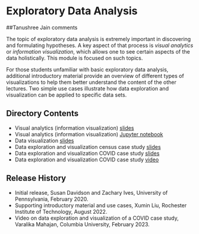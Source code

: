 # Exploratory Data Analysis

##Tanushree Jain comments

The topic of exploratory data analysis is extremely important in discovering and formulating hypotheses.  A key aspect of that process is *visual analytics* or *information visualization*, which allows one to see certain aspects of the data holistically.  This module is focused on such topics.

For those students unfamiliar with basic exploratory data analysis, additional introductory material provide an overview of different types of visualizations to help them better understand the content of the other lectures. Two simple use cases illustrate how data exploration and visualization can be applied to specific data sets.

## Directory Contents

* Visual analytics (information visualization) [slides](VISUAL-ANALYTICS-visualization.pptx)
* Visual analytics (information visualization) [Jupyter notebook](VISUAL-ANALYTICS-visualization.ipynb)
* Data visualization [slides](DATA-VISUALIZATION-intro.pptx)
* Data exploration and visualization census case study [slides](DATA-EXPLORATION-VISUALIZATION-Case-Study-Cencus-intro.pptx)
* Data exploration and visualization COVID case study [slides](DATA-EXPLORATION-VISUALIZATION-Case-Study-Covid-intro.pptx)
* Data exploration and visualization COVID case study [video](DATA-EXPLORATION-VISUALIZATION-Case-Study-Covid-intro.mp4)

## Release History

* Initial release, Susan Davidson and Zachary Ives, University of Pennsylvania, February 2020.
* Supporting introductory material and use cases, Xumin Liu, Rochester Institute of Technology, August 2022.
* Video on data exploration and visualization of a COVID case study, Varalika Mahajan, Columbia University, February 2023.
